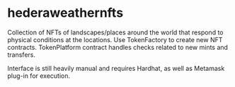 
# hederaweathernfts
Collection of NFTs of landscapes/places around the world that respond to physical conditions at the locations.
Use TokenFactory to create new NFT contracts. TokenPlatform contract handles checks related to new mints and transfers.

Interface is still heavily manual and requires Hardhat, as well as Metamask plug-in for execution.
